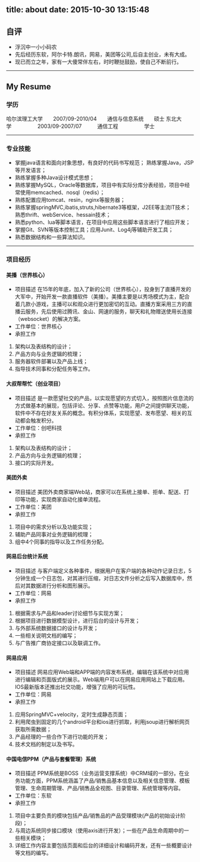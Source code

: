 title: about
date: 2015-10-30 13:15:48
---
## 自评

- 浮沉中一小小码农
- 先后经历东软，阿尔卡特.朗讯，网易，美团等公司,后自主创业，未有大成。
- 现已而立之年，家有一大傻常伴左右，时时鞭挞鼓励，使自己不断前行。

------
## My Resume

### 学历
哈尔滨理工大学&emsp;&emsp;2007/09-2010/04&emsp;&emsp;通信与信息系统&emsp;&emsp;硕士	
东北大学&emsp;&emsp;&emsp;&emsp;&emsp;2003/09-2007/07&emsp;&emsp;&emsp;通信工程&emsp;&emsp;&emsp;&emsp;&emsp;学士

----------
### 专业技能
- 掌握java语言和面向对象思想，有良好的代码书写规范； 熟练掌握Java，JSP等开发语言；
- 熟练掌握多种Java设计模式思想；
- 熟练掌握MySQL，Oracle等数据库，项目中有实际分库分表经验，项目中经常使用memcached、nosql（redis）；
- 熟练配置应用tomcat、resin，nginx等服务器；
- 熟练掌握springMVC,ibatis,struts,hibernate3等框架，J2EE等主流IT技术；熟悉thrift、webService、hessain技术；
- 熟悉python、lua等脚本语言，在项目中应用这些脚本语言进行了相应开发；
- 掌握Git、SVN等版本控制工具；应用Junit、Log4j等辅助开发工具；
- 熟悉数据结构和一些算法知识。

----------

### 项目经历

#### 美播（世界核心）

- 项目描述
在15年的年底，加入了新的公司（世界核心），投身到了直播开发的大军中，开始开发一款直播软件（美播）。美播主要是以秀场模式为主，配合着几款小游戏，主播可以和观众进行更加密切的互动。直播方案采用三方的直播云服务，先后使用过腾讯、金山、网速的服务，聊天和礼物赠送使用长连接（websocket）的解决方案。
- 工作单位：世界核心
- 承担工作
 1. 架构以及表结构的设计；
 2. 产品方向与业务逻辑的梳理；
 3. 服务器软件部署以及产品上线；
 4. 指导技术同事和分配任务等工作。

#### 大叔帮帮忙（创业项目）

- 项目描述
是一款愿望社交的产品，以实现愿望的方式切入，按照图片信息流的方式做基本的展现，包括评论、分享、点赞等功能，用户之间提供聊天功能，软件中不存在好友关系的概念。有积分体系，实现愿望、发布愿望、相关的互动都会触发积分。
- 工作单位：创吧科技
- 承担工作
 1. 架构以及表结构的设计；
 2. 产品方向与业务逻辑的梳理；
 3. 接口的实际开发。

#### 美团外卖
- 项目描述
美团外卖商家端Web站，商家可以在系统上接单、拒单、配送、打印等功能，实现商家自动化接单流程。
- 工作单位：美团
- 承担工作
 1. 项目中的需求分析以及功能实现；
 2. 辅助产品同事对业务逻辑的梳理；
 3. 组中4个同事的指导以及工作任务分配。

#### 网易后台统计系统
- 项目描述
与客户端定义各种事件，根据用户在客户端的各种动作记录日志，5分钟生成一个日志包，对其进行压缩，对日志文件分析之后写入数据库中，然后对其数据进行分析和图形展示。 
- 工作单位：网易
- 承担工作
 1. 根据需求与产品和leader讨论细节与实现方案；
 2. 根据项目进行数据模型设计，进行后台的设计与开发；
 3. 与外部系统数据接口的设计与开发；
 4. 一些相关说明文档的编写；
 5. 与广告推广商协定接口以及联调工作。

#### 网易应用
- 项目描述
网易应用Web端和APP端的内容发布系统，编辑在该系统中对应用进行编辑和页面版式的展示。Web端用户可以在网易应用网站上下载应用。IOS最新版本还推出社交功能，增强了应用的可玩性。
- 工作单位：网易
- 承担工作
 1. 应用SpringMVC+velocity，定时生成静态页面；
 2. 利用爬虫到固定的几个android平台和ios进行抓取，利用jsoup进行解析网页获取所需数据；
 3. 产品经理的一些合作下进行功能的开发；
 4. 技术文档的制定以及书写。

#### 中国电信PPM（产品与套餐管理）系统 
- 项目描述
PPM系统是BOSS（业务运营支撑系统）中CRM域的一部分。在业务功能方面，PPM系统涵盖了产品/销售品基本信息以及相关信息管理、模板管理、生命周期管理、产品/销售品全视图、目录管理、系统管理等内容。
- 工作单位：东软
- 承担工作
 1. 项目中主要负责的模块包括产品/销售品的产品受理模块(产品的初始设计阶段)；
 2. 与周边系统同步接口模块（使用axis进行开发）；一些在产品生命周期中的一些相关模块；
 3. 详细工作内容主要包括页面和后台的详细设计和编码开发，还有一些概要设计等文档的编写。

